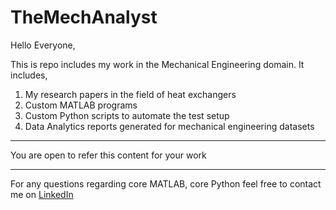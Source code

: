 # TheMechAnalyst

Hello Everyone,

This is repo includes my work in the Mechanical Engineering domain. It includes,

1. My research papers in the field of heat exchangers
2. Custom MATLAB programs 
3. Custom Python scripts to automate the test setup
4. Data Analytics reports generated for mechanical engineering datasets


----------------------------------------------------------------------------------

You are open to refer this content for your work

----------------------------------------------------------------------------------

For any questions regarding core MATLAB, core Python feel free to contact me on [LinkedIn](https://www.linkedin.com/in/surajgurav17/)
